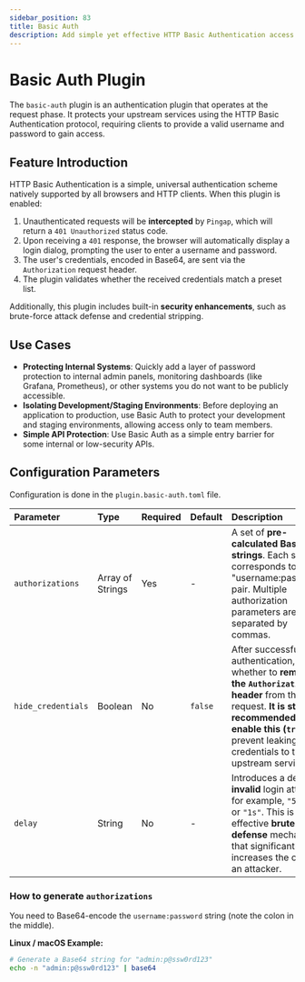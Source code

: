 ```yaml
---
sidebar_position: 83
title: Basic Auth
description: Add simple yet effective HTTP Basic Authentication access control to your services by configuring usernames and passwords, with a built-in brute-force defense mechanism.
---
```


# Basic Auth Plugin

The `basic-auth` plugin is an authentication plugin that operates at the request phase. It protects your upstream services using the HTTP Basic Authentication protocol, requiring clients to provide a valid username and password to gain access.

## Feature Introduction

HTTP Basic Authentication is a simple, universal authentication scheme natively supported by all browsers and HTTP clients. When this plugin is enabled:
1.  Unauthenticated requests will be **intercepted** by `Pingap`, which will return a `401 Unauthorized` status code.
2.  Upon receiving a `401` response, the browser will automatically display a login dialog, prompting the user to enter a username and password.
3.  The user's credentials, encoded in Base64, are sent via the `Authorization` request header.
4.  The plugin validates whether the received credentials match a preset list.

Additionally, this plugin includes built-in **security enhancements**, such as brute-force attack defense and credential stripping.

## Use Cases

* **Protecting Internal Systems**: Quickly add a layer of password protection to internal admin panels, monitoring dashboards (like Grafana, Prometheus), or other systems you do not want to be publicly accessible.
* **Isolating Development/Staging Environments**: Before deploying an application to production, use Basic Auth to protect your development and staging environments, allowing access only to team members.
* **Simple API Protection**: Use Basic Auth as a simple entry barrier for some internal or low-security APIs.

## Configuration Parameters

Configuration is done in the `plugin.basic-auth.toml` file.

| Parameter          | Type             | Required | Default | Description                                                                                                                                                                                                             |
| :----------------- | :--------------- | :------- | :------ | :---------------------------------------------------------------------------------------------------------------------------------------------------------------------------------------------------------------------- |
| `authorizations`   | Array of Strings | Yes      | -       | A set of **pre-calculated Base64 strings**. Each string corresponds to a valid "username:password" pair. Multiple authorization parameters are separated by commas.                                                     |
| `hide_credentials` | Boolean          | No       | `false` | After successful authentication, whether to **remove the `Authorization` header** from the request. **It is strongly recommended to enable this (`true`)** to prevent leaking user credentials to the upstream service. |
| `delay`            | String           | No       | -       | Introduces a delay for **invalid** login attempts, for example, `"500ms"` or `"1s"`. This is an effective **brute-force defense** mechanism that significantly increases the cost for an attacker.                      |

### How to generate `authorizations`

You need to Base64-encode the `username:password` string (note the colon in the middle).

**Linux / macOS Example:**

```bash
# Generate a Base64 string for "admin:p@ssw0rd123"
echo -n "admin:p@ssw0rd123" | base64